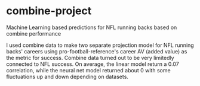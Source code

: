 # combine-project
Machine Learning based predictions for NFL running backs based on combine performance

I used combine data to make two separate projection model for NFL running backs' careers using pro-football-reference's career AV (added value) as the metric for success. Combine data turned out to be very limitedly connected to NFL success. On average, the linear model return a 0.07 correlation, while the neural net model returned about 0 with some fluctuations up and down depending on datasets.
